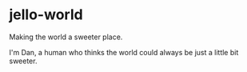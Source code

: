# jello-world
Making the world a sweeter place.

I'm Dan, a human who thinks the world could always be just a little bit sweeter.

